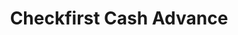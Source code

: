 ---
title: Checkfirst Cash Advance
slug: checkfirst-cash-advance
updated-on: '2024-05-30T13:44:31.749Z'
created-on: '2024-05-30T13:41:46.671Z'
published-on: '2024-05-30T13:54:32.469Z'
f_city-state-2:
- cms/city/bedford-va.md
- cms/city/norfolk-va.md
- cms/city/newport-news-va.md
f_locations:
- cms/payday-loan/checkfirst-cash-advance-14248.md
- cms/payday-loan/checkfirst-cash-advance-14249.md
- cms/payday-loan/checkfirst-cash-advance-14250.md
- cms/payday-loan/checkfirst-cash-advance-14251.md
f_states:
- cms/state/virginia.md
layout: '[company].html'
tags: company
---
